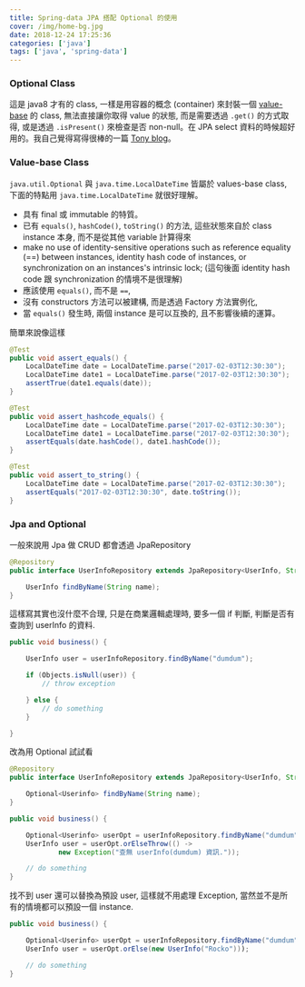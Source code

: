 ```yaml
---
title: Spring-data JPA 搭配 Optional 的使用
cover: /img/home-bg.jpg
date: 2018-12-24 17:25:36
categories: ['java']
tags: ['java', 'spring-data']
---
```

### Optional Class
這是 java8 才有的 class, 一樣是用容器的概念 (container) 來封裝一個 [value-base](https://docs.oracle.com/javase/8/docs/api/java/lang/doc-files/ValueBased.html) 的 class, 無法直接讓你取得 value 的狀態, 而是需要透過 `.get()` 的方式取得, 或是透過 `.isPresent()` 來檢查是否 non-null。在 JPA select 資料的時候超好用的。我自己覺得寫得很棒的一篇 [Tony blog](http://blog.tonycube.com/2015/10/java-java8-4-optional.html)。

### Value-base Class
`java.util.Optional` 與 `java.time.LocalDateTime` 皆屬於 values-base class, 下面的特點用 `java.time.LocalDateTime` 就很好理解。
* 具有 final 或 immutable 的特質。
* 已有 `equals()`, `hashCode()`, `toString()` 的方法, 這些狀態來自於 class instance 本身, 而不是從其他 variable 計算得來
* make no use of identity-sensitive operations such as reference equality (==) between instances, identity hash code of instances, or synchronization on an instances's intrinsic lock; (這句後面 identity hash code 跟 synchronization 的情境不是很理解)
* 應該使用 `equals()`, 而不是 `==`,
* 沒有 constructors 方法可以被建構, 而是透過 Factory 方法實例化, 
* 當 `equals()` 發生時, 兩個 instance 是可以互換的, 且不影響後續的運算。

簡單來說像這樣
```java
@Test
public void assert_equals() {
    LocalDateTime date = LocalDateTime.parse("2017-02-03T12:30:30");
    LocalDateTime date1 = LocalDateTime.parse("2017-02-03T12:30:30");
    assertTrue(date1.equals(date));
}

@Test
public void assert_hashcode_equals() {
    LocalDateTime date = LocalDateTime.parse("2017-02-03T12:30:30");
    LocalDateTime date1 = LocalDateTime.parse("2017-02-03T12:30:30");
    assertEquals(date.hashCode(), date1.hashCode());
}

@Test
public void assert_to_string() {
    LocalDateTime date = LocalDateTime.parse("2017-02-03T12:30:30");
    assertEquals("2017-02-03T12:30:30", date.toString());
}
```

### Jpa and Optional
一般來說用 Jpa 做 CRUD 都會透過 JpaRepository
```java
@Repository
public interface UserInfoRepository extends JpaRepository<UserInfo, String> {

    UserInfo findByName(String name);
}
```

這樣寫其實也沒什麼不合理, 只是在商業邏輯處理時, 要多一個 if 判斷, 判斷是否有查詢到 userInfo 的資料.
```java
public void business() {

    UserInfo user = userInfoRepository.findByName("dumdum");

    if (Objects.isNull(user)) {
        // throw exception

    } else {
        // do something
    }

}
```

改為用 Optional 試試看
```java
@Repository
public interface UserInfoRepository extends JpaRepository<UserInfo, String> {

    Optional<Userinfo> findByName(String name);
}
```

```java
public void business() {

    Optional<Userinfo> userOpt = userInfoRepository.findByName("dumdum");
    UserInfo user = userOpt.orElseThrow(() ->
            new Exception("查無 userInfo(dumdum) 資訊."));

    // do something
}
```

找不到 user 還可以替換為預設 user, 這樣就不用處理 Exception, 當然並不是所有的情境都可以預設一個 instance.
```java
public void business() {

    Optional<Userinfo> userOpt = userInfoRepository.findByName("dumdum");
    UserInfo user = userOpt.orElse(new UserInfo("Rocko")));

    // do something
}
```